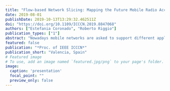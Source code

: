 ```yaml
---
title: "Flow-based Network Slicing: Mapping the Future Mobile Radio Access Networks"
date: 2019-08-01
publishDate: 2019-10-13T13:29:32.462511Z
doi: "https://doi.org/10.1109/ICCCN.2019.8847068"
authors: ["Estefania Coronado", "Roberto Riggio"]
publication_types: ["1"]
abstract: "Nowadays mobile networks are asked to support different applications and services characterized by very specific Quality of Service (QoS) requirements. With this aim in mind, deploying network slices with particular resource allocation policies on a per-service basis becomes extremely relevant. In this regard, we introduce a solution able to dynamically partition the underlying physical infrastructure of a mobile radio access network into multiple logical slices with distinctive service-level agreements. We leverage Software-Defined Networking principles to provide fine-grained flow identification and sophisticated QoS management policies on a generic architecture supporting 4G and 5G networks with the objective of mapping the path towards the future mobile networks. The experimental evaluation of the deployed prototype on a real-world testbed has demonstrated the slicing capabilities of the system while ensuring full performance and functional isolation. We release the entire implementation under a permissive APACHE 2.0 license for academic use."
featured: false
publication: "*Proc. of IEEE ICCCN*"
publication_short: "Valencia, Spain"
# Featured image
# To use, add an image named `featured.jpg/png` to your page's folder. 
image:
  caption: 'presentation'
  focal_point: ""
  preview_only: false
---
```


